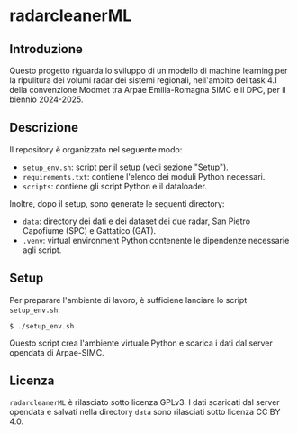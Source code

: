 # radarcleanerML

## Introduzione

Questo progetto riguarda lo sviluppo di un modello di machine learning per la ripulitura dei volumi radar dei sistemi regionali, nell'ambito del task 4.1 della convenzione Modmet tra Arpae Emilia-Romagna SIMC e il DPC, per il biennio 2024-2025.

## Descrizione

Il repository è organizzato nel seguente modo:

* `setup_env.sh`: script per il setup (vedi sezione "Setup").
* `requirements.txt`: contiene l'elenco dei moduli Python necessari.
* `scripts`: contiene gli script Python e il dataloader.

Inoltre, dopo il setup, sono generate le seguenti directory:

* `data`: directory dei dati e dei dataset dei due radar, San Pietro Capofiume
  (SPC) e Gattatico (GAT).
* `.venv`: virtual environment Python contenente le dipendenze necessarie
  agli script.

## Setup

Per preparare l'ambiente di lavoro, è sufficiene lanciare lo script `setup_env.sh`:

```
$ ./setup_env.sh
```

Questo script crea l'ambiente virtuale Python e scarica i dati dal server opendata di Arpae-SIMC.

## Licenza

`radarcleanerML` è rilasciato sotto licenza GPLv3. I dati scaricati dal server opendata e salvati nella
directory `data` sono rilasciati sotto licenza CC BY 4.0.
